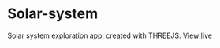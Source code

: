 # Solar-system
Solar system exploration app, created with THREEJS. 
[View live](solar-system-app-3d.netlify.app)
